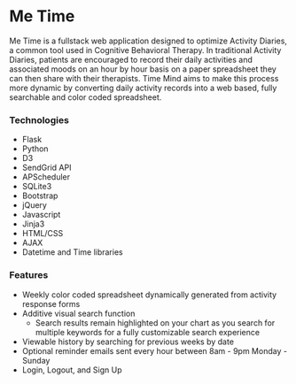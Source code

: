 # Me Time

Me Time is a fullstack web application designed to optimize Activity Diaries, a common tool used in Cognitive Behavioral Therapy. In traditional Activity Diaries, patients are encouraged to record their daily activities and associated moods on an hour by hour basis on a paper spreadsheet they can then share with their therapists. Time Mind aims to make this process more dynamic by converting daily activity records into a web based, fully searchable and color coded spreadsheet.




### Technologies
* Flask
* Python
* D3
* SendGrid API
* APScheduler
* SQLite3
* Bootstrap
* jQuery
* Javascript
* Jinja3
* HTML/CSS
* AJAX
* Datetime and Time libraries

### Features
* Weekly color coded spreadsheet dynamically generated from activity response forms
* Additive visual search function
    * Search results remain highlighted on your chart as you search for multiple keywords for a fully customizable search experience
* Viewable history by searching for previous weeks by date 
* Optional reminder emails sent every hour between 8am - 9pm Monday - Sunday
* Login, Logout, and Sign Up 

